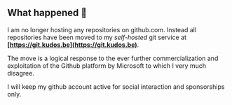 ## What happened 👋

I am no longer hosting any repositories on github.com. Instead all repositories have been moved to my *self-hosted* git service at **[https://git.kudos.be](https://git.kudos.be)**. 

The move is a logical response to the ever further commercialization and exploitation of the Github platform by Microsoft to which I very much disagree.

I will keep my github account active for social interaction and sponsorships only.
